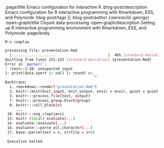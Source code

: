 :page/title Emacs configuration for interactive R
:blog-post/description Emacs configuration for R interactive programming with Rmarkdown, ESS, and Polymode
:blog-post/tags []
:blog-post/author {:person/id :georgy}
:open-graph/title Clojure data-processing
:open-graph/description Setting up R interactive programming environment with Rmarkdown, ESS, and Polymode
:page/body


`M-x complie`


```bash
processing file: presentation.Rmd
  |....................                        |  46% [standard-deviation]
Quitting from lines 151-152 [standard-deviation] (presentation.Rmd)
Error in `parse()`:
! <text>:1:38: unexpected input
1: print(data.sport |> sd() |> round( x=_
                                         ^
Backtrace:
  1. rmarkdown::render("presentation.Rmd")
  2. knitr::knit(knit_input, knit_output, envir = envir, quiet = quiet)
  3. knitr:::process_file(text, output)
  7. knitr:::process_group.block(group)
  8. knitr:::call_block(x)
     ...
 10. knitr:::eng_r(options)
 13. knitr (local) evaluate(...)
 14. evaluate::evaluate(...)
 16. evaluate:::parse_all.character(...)
 17. base::parse(text = x, srcfile = src)
                                                                                        
 Execution halted
 ```
